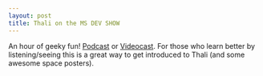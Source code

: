 ```yaml
---
layout: post
title: Thali on the MS DEV SHOW
---
```

An hour of geeky fun! [Podcast](http://msdevshow.com/2016/06/peer-to-peer-using-thali-with-yaron-goland/) or [Videocast](https://www.youtube.com/watch?v=J5uM78FRf-M). For those who learn better by listening/seeing this is a great way to get introduced to Thali (and some awesome space posters).
